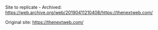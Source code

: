 Site to replicate - Archived:
https://web.archive.org/web/20190411210408/https://thenextweb.com/


Original site:
https://thenextweb.com/
